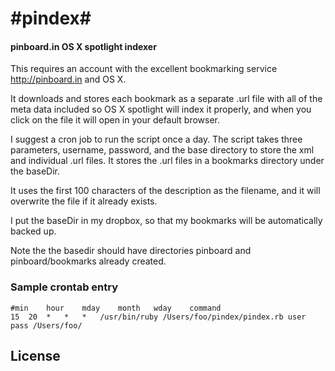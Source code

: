 #pindex#
========

#### pinboard.in OS X spotlight indexer ####

This requires an account with the excellent bookmarking service http://pinboard.in and OS X.

It downloads and stores each bookmark as a separate .url file with all of the meta data included so OS X spotlight will index it properly, and when you click on the file it will open in your default browser.

I suggest a cron job to run the script once a day. The script takes three parameters, username, password, and the base directory to store the xml and individual .url files.  It stores the .url files in a bookmarks directory under the baseDir.

It uses the first 100 characters of the description as the filename, and it will overwrite the file if it already exists.

I put the baseDir in my dropbox, so that my bookmarks will be automatically backed up.

Note the the basedir should have directories pinboard and pinboard/bookmarks already created.

### Sample crontab entry ###
	#min	hour	mday	month	wday	command
	15	20	*	*	*	/usr/bin/ruby /Users/foo/pindex/pindex.rb user pass /Users/foo/


## License  ##
